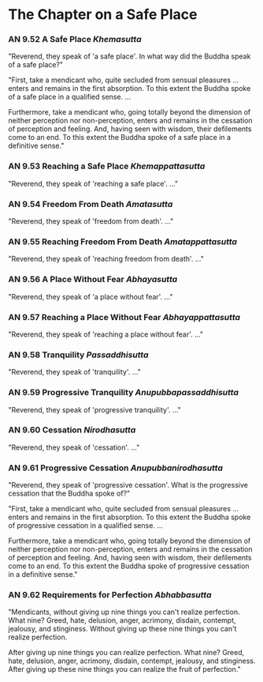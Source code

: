 # The Chapter on a Safe Place

### AN 9.52 A Safe Place  *Khemasutta*

"Reverend, they speak of 'a safe place'. In what way did the Buddha
speak of a safe place?"

"First, take a mendicant who, quite secluded from sensual pleasures ...
enters and remains in the first absorption. To this extent the Buddha
spoke of a safe place in a qualified sense. ...

Furthermore, take a mendicant who, going totally beyond the dimension of
neither perception nor non-perception, enters and remains in the
cessation of perception and feeling. And, having seen with wisdom, their
defilements come to an end. To this extent the Buddha spoke of a safe
place in a definitive sense."

<!--pg-->
### AN 9.53 Reaching a Safe Place  *Khemappattasutta*

"Reverend, they speak of 'reaching a safe place'. ..."

<!--pg-->
### AN 9.54 Freedom From Death  *Amatasutta*

"Reverend, they speak of 'freedom from death'. ..."

<!--pg-->
### AN 9.55 Reaching Freedom From Death  *Amatappattasutta*

"Reverend, they speak of 'reaching freedom from death'. ..."

<!--pg-->
### AN 9.56 A Place Without Fear  *Abhayasutta*

"Reverend, they speak of 'a place without fear'. ..."

<!--pg-->
### AN 9.57 Reaching a Place Without Fear  *Abhayappattasutta*

"Reverend, they speak of 'reaching a place without fear'. ..."

<!--pg-->
### AN 9.58 Tranquility  *Passaddhisutta*

"Reverend, they speak of 'tranquility'. ..."

<!--pg-->
### AN 9.59 Progressive Tranquility  *Anupubbapassaddhisutta*

"Reverend, they speak of 'progressive tranquility'. ..."

<!--pg-->
### AN 9.60 Cessation  *Nirodhasutta*

"Reverend, they speak of 'cessation'. ..."

<!--pg-->
### AN 9.61 Progressive Cessation  *Anupubbanirodhasutta*

"Reverend, they speak of 'progressive cessation'. What is the
progressive cessation that the Buddha spoke of?"

"First, take a mendicant who, quite secluded from sensual pleasures ...
enters and remains in the first absorption. To this extent the Buddha
spoke of progressive cessation in a qualified sense. ...

Furthermore, take a mendicant who, going totally beyond the dimension of
neither perception nor non-perception, enters and remains in the
cessation of perception and feeling. And, having seen with wisdom, their
defilements come to an end. To this extent the Buddha spoke of
progressive cessation in a definitive sense."

<!--pg-->
### AN 9.62 Requirements for Perfection  *Abhabbasutta*

"Mendicants, without giving up nine things you can't realize perfection.
What nine? Greed, hate, delusion, anger, acrimony, disdain, contempt,
jealousy, and stinginess. Without giving up these nine things you can't
realize perfection.

After giving up nine things you can realize perfection. What nine?
Greed, hate, delusion, anger, acrimony, disdain, contempt, jealousy, and
stinginess. After giving up these nine things you can realize the fruit
of perfection."

